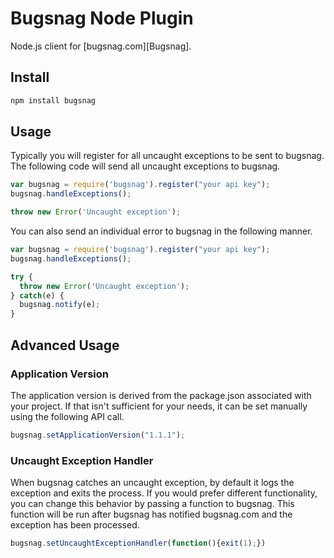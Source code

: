 # Bugsnag Node Plugin

Node.js client for [bugsnag.com][Bugsnag].

## Install

``` bash
npm install bugsnag
```

## Usage

Typically you will register for all uncaught exceptions to be sent to bugsnag. The following code will send all uncaught exceptions to bugsnag.

``` javascript
var bugsnag = require('bugsnag').register("your api key");
bugsnag.handleExceptions();

throw new Error('Uncaught exception');
```

You can also send an individual error to bugsnag in the following manner.

``` javascript
var bugsnag = require('bugsnag').register("your api key");
bugsnag.handleExceptions();

try {
  throw new Error('Uncaught exception');
} catch(e) {
  bugsnag.notify(e);
}
```

## Advanced Usage

### Application Version

The application version is derived from the package.json associated with your project. If that isn't
sufficient for your needs, it can be set manually using the following API call.

``` javascript
bugsnag.setApplicationVersion("1.1.1");
```

### Uncaught Exception Handler

When bugsnag catches an uncaught exception, by default it logs the exception and exits the process. If
you would prefer different functionality, you can change this behavior by passing a function to bugsnag.
This function will be run after bugsnag has notified bugsnag.com and the exception has been processed.

``` javascript
bugsnag.setUncaughtExceptionHandler(function(){exit(1);})
```